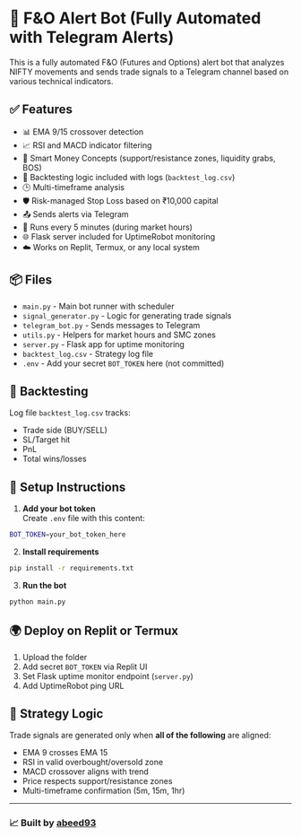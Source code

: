 # 🧠 F&O Alert Bot (Fully Automated with Telegram Alerts)

This is a fully automated F&O (Futures and Options) alert bot that analyzes NIFTY movements and sends trade signals to a Telegram channel based on various technical indicators.

## ✅ Features

- 📊 EMA 9/15 crossover detection
- 📈 RSI and MACD indicator filtering
- 🧠 Smart Money Concepts (support/resistance zones, liquidity grabs, BOS)
- 🧪 Backtesting logic included with logs (`backtest_log.csv`)
- 🕒 Multi-timeframe analysis
- 🛡️ Risk-managed Stop Loss based on ₹10,000 capital
- 📤 Sends alerts via Telegram
- 🔄 Runs every 5 minutes (during market hours)
- 🌐 Flask server included for UptimeRobot monitoring
- ☁️ Works on Replit, Termux, or any local system

## 📦 Files

- `main.py` - Main bot runner with scheduler
- `signal_generator.py` - Logic for generating trade signals
- `telegram_bot.py` - Sends messages to Telegram
- `utils.py` - Helpers for market hours and SMC zones
- `server.py` - Flask app for uptime monitoring
- `backtest_log.csv` - Strategy log file
- `.env` - Add your secret `BOT_TOKEN` here (not committed)

## 🧪 Backtesting

Log file `backtest_log.csv` tracks:
- Trade side (BUY/SELL)
- SL/Target hit
- PnL
- Total wins/losses

## 🚀 Setup Instructions

1. **Add your bot token**  
Create `.env` file with this content:
```bash
BOT_TOKEN=your_bot_token_here
```

2. **Install requirements**
```bash
pip install -r requirements.txt
```

3. **Run the bot**
```bash
python main.py
```

## 🌍 Deploy on Replit or Termux

1. Upload the folder
2. Add secret `BOT_TOKEN` via Replit UI
3. Set Flask uptime monitor endpoint (`server.py`)
4. Add UptimeRobot ping URL

## 🧠 Strategy Logic

Trade signals are generated only when **all of the following** are aligned:
- EMA 9 crosses EMA 15
- RSI in valid overbought/oversold zone
- MACD crossover aligns with trend
- Price respects support/resistance zones
- Multi-timeframe confirmation (5m, 15m, 1hr)

---

### 📈 Built by [abeed93](https://github.com/abeed93)
